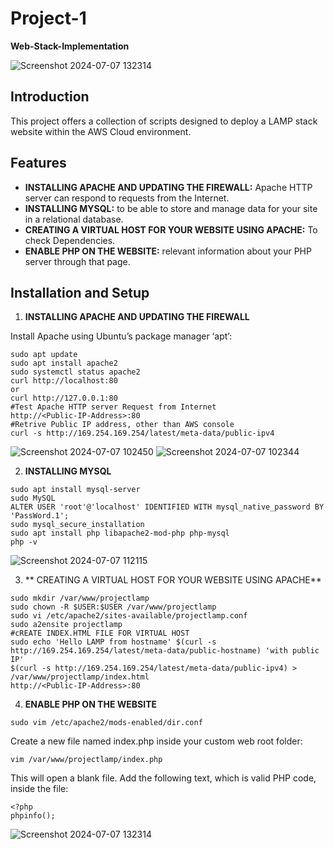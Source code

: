 # Project-1

**Web-Stack-Implementation**


![Screenshot 2024-07-07 132314](https://github.com/user-attachments/assets/8a3e02f2-ec27-4648-8a98-62cac578d976)


## Introduction

This project offers a collection of scripts designed to deploy a LAMP stack website within the AWS Cloud environment.

## Features

- **INSTALLING APACHE AND UPDATING THE FIREWALL:** Apache HTTP server can respond to requests from the Internet.
- **INSTALLING MYSQL:** to be able to store and manage data for your site in a relational database.
- **CREATING A VIRTUAL HOST FOR YOUR WEBSITE USING APACHE:** To check Dependencies.
- **ENABLE PHP ON THE WEBSITE:** relevant information about your PHP server through that page.

## Installation and Setup

1. **INSTALLING APACHE AND UPDATING THE FIREWALL**

Install Apache using Ubuntu’s package manager ‘apt’:

 ```
sudo apt update
sudo apt install apache2
sudo systemctl status apache2
curl http://localhost:80
or
 curl http://127.0.0.1:80
#Test Apache HTTP server Request from Internet
http://<Public-IP-Address>:80
#Retrive Public IP address, other than AWS console
curl -s http://169.254.169.254/latest/meta-data/public-ipv4
 ```

![Screenshot 2024-07-07 102450](https://github.com/user-attachments/assets/1de30259-a249-4cc5-b601-5207f4135363)
![Screenshot 2024-07-07 102344](https://github.com/user-attachments/assets/7a2a5784-7b87-47a7-bad0-643c1504f024)


2. **INSTALLING MYSQL**

 ```
sudo apt install mysql-server
sudo MySQL
ALTER USER 'root'@'localhost' IDENTIFIED WITH mysql_native_password BY 'PassWord.1';
sudo mysql_secure_installation
sudo apt install php libapache2-mod-php php-mysql
php -v
 ```

![Screenshot 2024-07-07 112115](https://github.com/user-attachments/assets/bb869a2c-4cd9-4c04-af54-75dabd52cddf)



3. ** CREATING A VIRTUAL HOST FOR YOUR WEBSITE USING APACHE**

```
sudo mkdir /var/www/projectlamp
sudo chown -R $USER:$USER /var/www/projectlamp
sudo vi /etc/apache2/sites-available/projectlamp.conf
sudo a2ensite projectlamp
#cREATE INDEX.HTML FILE FOR VIRTUAL HOST
sudo echo 'Hello LAMP from hostname' $(curl -s http://169.254.169.254/latest/meta-data/public-hostname) 'with public IP' 
$(curl -s http://169.254.169.254/latest/meta-data/public-ipv4) > /var/www/projectlamp/index.html
http://<Public-IP-Address>:80
```

4. **ENABLE PHP ON THE WEBSITE**

```
sudo vim /etc/apache2/mods-enabled/dir.conf
```
Create a new file named index.php inside your custom web root folder:

```
vim /var/www/projectlamp/index.php
```

This will open a blank file. Add the following text, which is valid PHP code, inside the file:

```
<?php
phpinfo();
```
![Screenshot 2024-07-07 132314](https://github.com/user-attachments/assets/a0c82d2b-048b-4b06-a2da-8e6d2316632c)

